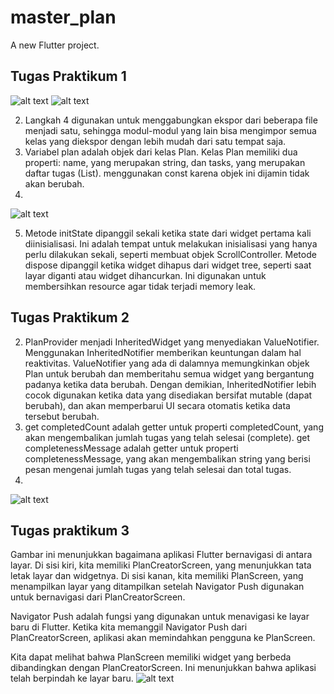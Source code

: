 # master_plan

A new Flutter project.

## Tugas Praktikum 1

![alt text](images/image.png)
![alt text](images/Screenshot_20241115-035829_master_plan.png)

2. Langkah 4 digunakan untuk menggabungkan ekspor dari beberapa file menjadi satu, sehingga modul-modul yang lain bisa mengimpor semua kelas yang diekspor dengan lebih mudah dari satu tempat saja.
3. Variabel plan adalah objek dari kelas Plan. Kelas Plan memiliki dua properti: name, yang merupakan string, dan tasks, yang merupakan daftar tugas (List<Task>).
menggunakan const karena objek ini dijamin tidak akan berubah.
4. 
![alt text](images/video_2024-11-15_04-10-38-ezgif.com-video-to-gif-converter.gif)

5. Metode initState dipanggil sekali ketika state dari widget pertama kali diinisialisasi. Ini adalah tempat untuk melakukan inisialisasi yang hanya perlu dilakukan sekali, seperti membuat objek ScrollController. Metode dispose dipanggil ketika widget dihapus dari widget tree, seperti saat layar diganti atau widget dihancurkan. Ini digunakan untuk membersihkan resource agar tidak terjadi memory leak.

## Tugas Praktikum 2
2. PlanProvider menjadi InheritedWidget yang menyediakan ValueNotifier. Menggunakan InheritedNotifier memberikan keuntungan dalam hal reaktivitas. ValueNotifier yang ada di dalamnya memungkinkan objek Plan untuk berubah dan memberitahu semua widget yang bergantung padanya ketika data berubah. Dengan demikian, InheritedNotifier lebih cocok digunakan ketika data yang disediakan bersifat mutable (dapat berubah), dan akan memperbarui UI secara otomatis ketika data tersebut berubah.
3. get completedCount adalah getter untuk properti completedCount, yang akan mengembalikan jumlah tugas yang telah selesai (complete). get completenessMessage adalah getter untuk properti completenessMessage, yang akan mengembalikan string yang berisi pesan mengenai jumlah tugas yang telah selesai dan total tugas.
4. 
![alt text](images/video_2024-11-15_04-40-52-ezgif.com-video-to-gif-converter.gif)

## Tugas praktikum 3
Gambar ini menunjukkan bagaimana aplikasi Flutter bernavigasi di antara layar. Di sisi kiri, kita memiliki PlanCreatorScreen, yang menunjukkan tata letak layar dan widgetnya. Di sisi kanan, kita memiliki PlanScreen, yang menampilkan layar yang ditampilkan setelah Navigator Push digunakan untuk bernavigasi dari PlanCreatorScreen.

Navigator Push adalah fungsi yang digunakan untuk menavigasi ke layar baru di Flutter. Ketika kita memanggil Navigator Push dari PlanCreatorScreen, aplikasi akan memindahkan pengguna ke PlanScreen.

Kita dapat melihat bahwa PlanScreen memiliki widget yang berbeda dibandingkan dengan PlanCreatorScreen. Ini menunjukkan bahwa aplikasi telah berpindah ke layar baru.
![alt text](images/20241114-2243-04.2377347-ezgif.com-video-to-gif-converter.gif)